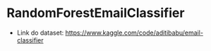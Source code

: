 # RandomForestEmailClassifier

- Link do dataset: https://www.kaggle.com/code/aditibabu/email-classifier
